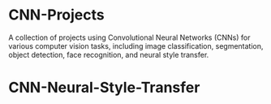 # CNN-Projects
A collection of projects using Convolutional Neural Networks (CNNs) for various computer vision tasks, including image classification, segmentation, object detection, face recognition, and neural style transfer.
# CNN-Neural-Style-Transfer
